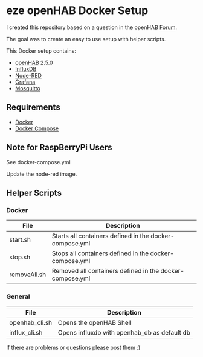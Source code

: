 # eze openHAB Docker Setup

I created this repository based on a question in the openHAB [Forum](https://community.openhab.org/t/openhab-docker-or-not/74869/3). 

The goal was to create an easy to use setup with helper scripts.

This Docker setup contains:

* [openHAB](http://openhab.org/) 2.5.0
* [InfluxDB](https://www.influxdata.com/)
* [Node-RED](https://nodered.org/)
* [Grafana](https://grafana.com/)
* [Mosquitto](https://mosquitto.org/)

## Requirements

* [Docker](https://docs.docker.com/)
* [Docker Compose](https://docs.docker.com/compose/)

## Note for RaspBerryPi Users

See docker-compose.yml

Update the node-red image.

## Helper Scripts

### Docker

| File         | Description                                              |
| ------------ | -------------------------------------------------------- |
| start.sh     | Starts all containers defined in the docker-compose.yml  |
| stop.sh      | Stops all containers defined in the docker-compose.yml   |
| removeAll.sh | Removed all containers defined in the docker-compose.yml |

### General

| File           | Description                                  |
| -------------- | -------------------------------------------- |
| openhab_cli.sh | Opens the openHAB Shell                      |
| influx_cli.sh  | Opens influxdb with openhab_db as default db |

If there are problems or questions please post them :)
